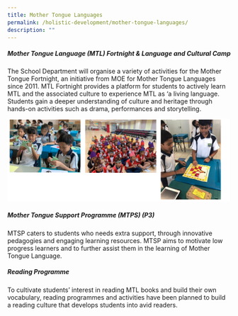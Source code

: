 ```yaml
---
title: Mother Tongue Languages
permalink: /holistic-development/mother-tongue-languages/
description: ""
---
```

##### **Mother Tongue Language (MTL) Fortnight & Language and Cultural Camp**

The School Department will organise a variety of activities for the Mother Tongue Fortnight, an initiative from MOE for Mother Tongue Languages since 2011. MTL Fortnight provides a platform for students to actively learn MTL and the associated culture to experience MTL as ‘a living language. Students gain a deeper understanding of culture and heritage through hands-on activities such as drama, performances and storytelling.

![](/images/mtl1.png)

##### **Mother Tongue Support Programme (MTPS) (P3)**

MTSP caters to students who needs extra support, through innovative pedagogies and engaging learning resources. MTSP aims to motivate low progress learners and to further assist them in the learning of Mother Tongue Language. 

  

##### **Reading Programme** 

To cultivate students’ interest in reading MTL books and build their own vocabulary, reading programmes and activities have been planned to build a reading culture that develops students into avid readers.